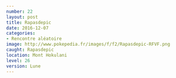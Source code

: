 ```yaml
---
number: 22
layout: post
title: Rapasdepic
date: 2016-12-07
categories:
- Rencontre aléatoire
image: http://www.pokepedia.fr/images/f/f2/Rapasdepic-RFVF.png
caught: Rapasdepic
location: Mont Hokulani
level: 26
version: Lune
---
```

